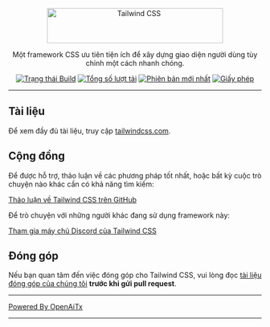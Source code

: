 <p align="center">
  <a href="https://tailwindcss.com" target="_blank">
    <picture>
      <source media="(prefers-color-scheme: dark)" srcset="https://raw.githubusercontent.com/tailwindlabs/tailwindcss/HEAD/.github/logo-dark.svg">
      <source media="(prefers-color-scheme: light)" srcset="https://raw.githubusercontent.com/tailwindlabs/tailwindcss/HEAD/.github/logo-light.svg">
      <img alt="Tailwind CSS" src="https://raw.githubusercontent.com/tailwindlabs/tailwindcss/HEAD/.github/logo-light.svg" width="350" height="70" style="max-width: 100%;">
    </picture>
  </a>
</p>

<p align="center">
  Một framework CSS ưu tiên tiện ích để xây dựng giao diện người dùng tùy chỉnh một cách nhanh chóng.
</p>

<p align="center">
    <a href="https://github.com/tailwindlabs/tailwindcss/actions"><img src="https://img.shields.io/github/actions/workflow/status/tailwindlabs/tailwindcss/ci.yml?branch=next" alt="Trạng thái Build"></a>
    <a href="https://www.npmjs.com/package/tailwindcss"><img src="https://img.shields.io/npm/dt/tailwindcss.svg" alt="Tổng số lượt tải"></a>
    <a href="https://github.com/tailwindcss/tailwindcss/releases"><img src="https://img.shields.io/npm/v/tailwindcss.svg" alt="Phiên bản mới nhất"></a>
    <a href="https://github.com/tailwindcss/tailwindcss/blob/master/LICENSE"><img src="https://img.shields.io/npm/l/tailwindcss.svg" alt="Giấy phép"></a>
</p>

---

## Tài liệu

Để xem đầy đủ tài liệu, truy cập [tailwindcss.com](https://tailwindcss.com).

## Cộng đồng

Để được hỗ trợ, thảo luận về các phương pháp tốt nhất, hoặc bất kỳ cuộc trò chuyện nào khác cần có khả năng tìm kiếm:

[Thảo luận về Tailwind CSS trên GitHub](https://github.com/tailwindcss/tailwindcss/discussions)

Để trò chuyện với những người khác đang sử dụng framework này:

[Tham gia máy chủ Discord của Tailwind CSS](https://discord.gg/7NF8GNe)

## Đóng góp

Nếu bạn quan tâm đến việc đóng góp cho Tailwind CSS, vui lòng đọc [tài liệu đóng góp của chúng tôi](https://github.com/tailwindcss/tailwindcss/blob/next/.github/CONTRIBUTING.md) **trước khi gửi pull request**.

---

[Powered By OpenAiTx](https://github.com/OpenAiTx/OpenAiTx)

---